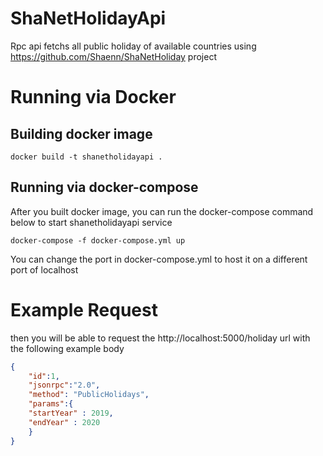 # ShaNetHolidayApi
Rpc api fetchs all public holiday of available countries using https://github.com/Shaenn/ShaNetHoliday project

# Running via Docker

## Building docker image
```
docker build -t shanetholidayapi .
```
## Running via docker-compose
After you built docker image, you can run the docker-compose command below to start shanetholidayapi service
```
docker-compose -f docker-compose.yml up
```
You can change the port in docker-compose.yml to host it on a different port of localhost

# Example Request
then you will be able to request the http://localhost:5000/holiday url with the following example body 

```json
{
    "id":1,
    "jsonrpc":"2.0",
    "method": "PublicHolidays",
    "params":{
	"startYear" : 2019,
	"endYear" : 2020
    }
}
```

